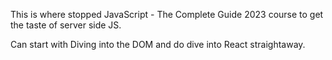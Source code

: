 This is where stopped JavaScript - The Complete Guide 2023 course to get the taste of server side JS.

Can start with Diving into the DOM and do dive into React straightaway.